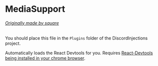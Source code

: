 # MediaSupport
###### [Originally made by square](https://github.com/Inve1951/BetterDiscordStuff/blob/master/plugins/enableReactDevtools.plugin.js)

You should place this file in the `Plugins` folder of the DiscordInjections project.

Automatically loads the React Devtools for you.
Requires [React-Devtools being installed in your chrome browser](https://chrome.google.com/webstore/detail/react-developer-tools/fmkadmapgofadopljbjfkapdkoienihi).